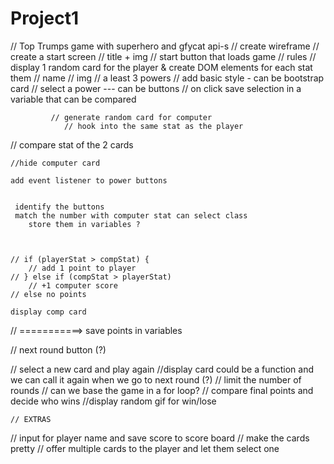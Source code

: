 # Project1

// Top Trumps game with superhero and gfycat api-s
// create wireframe
// create a start screen
//      title + img
    //  start button that loads game
    //  rules
// display 1 random card for the player & create DOM elements for each stat them
        // name
        // img 
        // a least 3 powers 
        // add basic style - can be bootstrap card
    // select a power --- can be buttons
            // on click save selection in a variable that can be compared
    
             // generate random card for computer 
                // hook into the same stat as the player
               
// compare stat of the 2 cards


    //hide computer card  

    add event listener to power buttons
     

     identify the buttons 
     match the number with computer stat can select class
        store them in variables ?



    // if (playerStat > compStat) {
        // add 1 point to player
    // } else if (compStat > playerStat)
        // +1 computer score
    // else no points

    display comp card




//   ===========> save points in variables






// next round button (?)





// select a new card and play again
        //display card could be a function and we can call it again when we go to next round (?)
// limit the number of rounds
        // can we base the game in a for loop?
// compare final points and decide who wins
    //display random gif for win/lose
    
    
    // EXTRAS
// input for player name and save score to score board
// make the cards pretty
// offer multiple cards to the player and let them select one